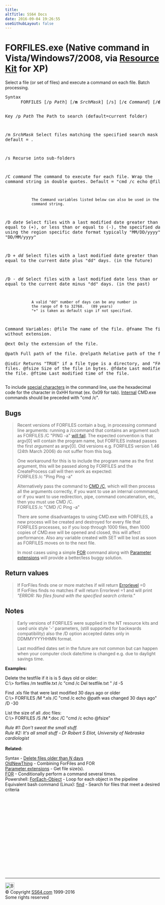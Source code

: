```yaml
---
title:
altTitle: SS64 Docs
date: 2016-09-04 19:26:55
useGithubLayout: false
---
```

<!-- #BeginLibraryItem "/Library/head_nt.lbi" --><!-- #EndLibraryItem --><h1>FORFILES.exe (Native command in Vista/Windows7/2008, via <a href="../links/windows.html#kits">Resource Kit</a> for XP)
<!--Win NT update ftp://ftp.microsoft.com/ResKit/y2kfix/x86/ -->
</h1>
<p>Select a file (or set of files) and execute a command on each file. Batch processing.</p>
<pre>Syntax
      FORFILES [/p <i>Path</i>] [/<b>m</b><i> SrchMask</i>] [/s] [/<b>c</b><i> Command</i>] [/<b>d</b><i> </i>[+ | -] {<i>date</i> | <i>dd</i>}]   

Key
   /p <i>Path</i>      The Path to search  (default=current folder)

   /m <i>SrchMask</i>  Select files matching the specified search mask
                default = *.*

   /s           Recurse into sub-folders

   /C <i>command</i>   The command to execute for each file.
                Wrap the command string in double quotes.
                Default = "cmd /c echo @file"

                The Command variables listed below can also be used in the
                command string.

   /D <i>date</i>      Select files with a last modified date greater than or 
                equal to (+), or less than or equal to (-),
                the specified <i>date</i>, using the region specific date format
                typically "MM/DD/yyyy" or "DD/MM/yyyy"

   /D + <i>dd</i>      Select files with a last modified date greater than or
                equal to the current date plus "dd" days. (in the future)

   /D - <i>dd</i>      Select files with a last modified date less than or
                equal to the current date minus "dd" days. (in the past)

                A valid "dd" number of days can be any number in
                the range of 0 to 32768.   (89 years)
                "+" is taken as default sign if not specified.

   Command Variables:
      @file    The name of the file.
      @fname   The file name without extension.                
      @ext     Only the extension of the file.                  
      @path    Full path of the file.
      @relpath Relative path of the file.          
      @isdir   Returns "TRUE" if a file type is a directory,
               and "FALSE" for files.
      @fsize   Size of the file in bytes.
      @fdate   Last modified date of the file.
      @ftime   Last modified time of the file.</pre>
<p> To include <a href="../ascii.html">special characters</a> in the command line, use the hexadecimal code for the character in 0xHH format (ex. 0x09 for tab). <a href="syntax-internal.html">Internal</a> CMD.exe commands should be preceded with "cmd /c".</p>
<h2>Bugs</h2>
<blockquote>
<p>Recent versions of FORFILES contain a bug, in processing command line arguments: running a <span class="code">/c</span>command that contains an argument such as<span class="code"> FORFILES /C "PING -a" </span> <a href="http://stackoverflow.com/a/26990159/1720814">will fail</a>. The expected convention is that <span class="code">argv[0]</span> will contain the program name, but FORFILES  instead passes the first <i>argument</i> as <span class="code">argv[0]</span>. Old versions e.g. FORFILES version 1.46 (24th March 2006) do not suffer from this bug.</p>
<p>One workaround for this is to include the program name as the first argument, this will be passed along by FORFILES and the CreateProcess call will then work as expected:<br>
<span class="code">FORFILES /c "Ping Ping -a"</span></p>
<p>Alternatively pass the command to <a href="cmd.html"><span class="code">CMD /C</span></a>, which will then process all the arguments correctly, if you want to use an internal commmand, or if you want to use redirection, pipe, command concatenation, etc, then you must use CMD /C.<br>
<span class="code">FORFILES /c "CMD /C Ping -a"</span></p>
<p>There are some disadvantages to using CMD.exe with FORFILES, a new process will be created and destroyed for every file that FORFILES processes, so if you loop through 1000 files, then 1000 copies of CMD.exe will be opened and closed, this will affect performance. Also any variable created with <span class="code">SET</span> will be lost as soon as FORFILES moves on to the next file.</p>
<p>In most cases using a simple <a href="for2.html">FOR</a> command along with <a href="syntax-args.html">Parameter extensions</a> will provide a better/less buggy solution.<br>
</p>
</blockquote>
<h2>Return values</h2>
<blockquote>
<p>If ForFiles finds one or more matches if will return <a href="errorlevel.html">Errorlevel</a> =0<br>
If ForFiles finds no matches if will return Errorlevel =1 and will print<i> "ERROR: No files found with the specified search criteria."</i></p>
</blockquote>
<h2>Notes</h2>
<blockquote>
<p>Early versions of FORFILES were  supplied in the NT resource kits and  used unix style '-' parameters,
(still supported for backwards compatibility) also the /D option  accepted dates only in <span class="code">DDMMYYYYHHMN</span> format.</p>
<p>Last modified dates set in the future are not common but can happen when your computer clock date/time is changed e.g. due to daylight savings time. </p>
</blockquote>
<p><b>Examples:</b></p>
<p>Delete the testfile if it is is 5 days old or older:<br>
<span class="code">C:\&gt; forfiles /m testfile.txt /c "cmd /c Del testfile.txt " /d -5</span></p>
<p>Find .xls file that were last modified 30 days ago or older <br>
<span class="code">C:\&gt; FORFILES /M *.xls /C "cmd /c echo @path was changed 30 days ago" /D -30 </span></p>
<p>List the size of all .doc files:<br>
<span class="code"> C:\&gt; FORFILES /S /M *.doc /C "cmd /c echo @fsize" </span></p>
<p><i class="quote">Rule #1: Don’t sweat the small stuff. <br>
Rule #2: It's all small stuff - Dr Robert S Eliot, University of Nebraska cardiologist</i><br>
<br>
<b>Related:</b></p>
<p>Syntax - <a href="syntax-delolder.html">Delete files older than <i>N </i>days</a><br>
<a href="http://blogs.msdn.com/b/oldnewthing/archive/2012/08/03/10334560.aspx">OldNewThing</a> - Combining ForFiles and FOR <br>
<a href="syntax-args.html">Parameter extensions</a> - Get  file size(s).<br>
<a href="for.html">FOR</a> - Conditionally perform a command several times.<br>
Powershell:  <a href="../ps/foreach-object.html">ForEach-Object</a> - Loop for each object in the pipeline<br>
Equivalent bash command (Linux): <a href="../bash/find.html">find</a> - Search for files that meet a desired criteria</p><!-- #BeginLibraryItem "/Library/foot_nt.lbi" --><p>
<!-- windows300 -->
<ins class="adsbygoogle" style="display:inline-block;width:300px;height:250px" data-ad-client="ca-pub-6140977852749469" data-ad-slot="7649547908"></ins>
<script>
(adsbygoogle = window.adsbygoogle || []).push({});
</script></p>
<hr>
<div id="bl" class="footer"><a href="forfiles.html#"><img src="../images/top.png" width="30" height="22" alt="Back to the Top"></a></div>
<div id="br" class="footer, tagline">© Copyright <a href="../index.html">SS64.com</a> 1999-2016<br>
Some rights reserved</div><!-- #EndLibraryItem -->

